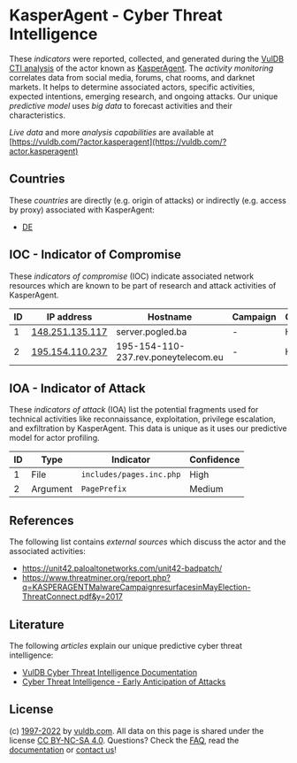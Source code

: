 # KasperAgent - Cyber Threat Intelligence

These _indicators_ were reported, collected, and generated during the [VulDB CTI analysis](https://vuldb.com/?kb.cti) of the actor known as [KasperAgent](https://vuldb.com/?actor.kasperagent). The _activity monitoring_ correlates data from social media, forums, chat rooms, and darknet markets. It helps to determine associated actors, specific activities, expected intentions, emerging research, and ongoing attacks. Our unique _predictive model_ uses _big data_ to forecast activities and their characteristics.

_Live data_ and more _analysis capabilities_ are available at [https://vuldb.com/?actor.kasperagent](https://vuldb.com/?actor.kasperagent)

## Countries

These _countries_ are directly (e.g. origin of attacks) or indirectly (e.g. access by proxy) associated with KasperAgent:

* [DE](https://vuldb.com/?country.de)

## IOC - Indicator of Compromise

These _indicators of compromise_ (IOC) indicate associated network resources which are known to be part of research and attack activities of KasperAgent.

ID | IP address | Hostname | Campaign | Confidence
-- | ---------- | -------- | -------- | ----------
1 | [148.251.135.117](https://vuldb.com/?ip.148.251.135.117) | server.pogled.ba | - | High
2 | [195.154.110.237](https://vuldb.com/?ip.195.154.110.237) | 195-154-110-237.rev.poneytelecom.eu | - | High

## IOA - Indicator of Attack

These _indicators of attack_ (IOA) list the potential fragments used for technical activities like reconnaissance, exploitation, privilege escalation, and exfiltration by KasperAgent. This data is unique as it uses our predictive model for actor profiling.

ID | Type | Indicator | Confidence
-- | ---- | --------- | ----------
1 | File | `includes/pages.inc.php` | High
2 | Argument | `PagePrefix` | Medium

## References

The following list contains _external sources_ which discuss the actor and the associated activities:

* https://unit42.paloaltonetworks.com/unit42-badpatch/
* https://www.threatminer.org/report.php?q=KASPERAGENTMalwareCampaignresurfacesinMayElection-ThreatConnect.pdf&y=2017

## Literature

The following _articles_ explain our unique predictive cyber threat intelligence:

* [VulDB Cyber Threat Intelligence Documentation](https://vuldb.com/?kb.cti)
* [Cyber Threat Intelligence - Early Anticipation of Attacks](https://www.scip.ch/en/?labs.20201022)

## License

(c) [1997-2022](https://vuldb.com/?kb.changelog) by [vuldb.com](https://vuldb.com/?kb.about). All data on this page is shared under the license [CC BY-NC-SA 4.0](https://creativecommons.org/licenses/by-nc-sa/4.0/). Questions? Check the [FAQ](https://vuldb.com/?kb.faq), read the [documentation](https://vuldb.com/?kb) or [contact us](https://vuldb.com/?contact)!
